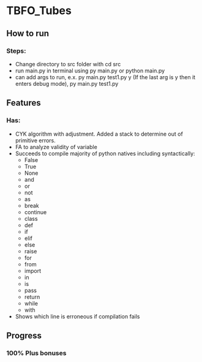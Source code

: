 # TBFO_Tubes

## How to run

### Steps:
 - Change directory to src folder with cd src
 - run main.py in terminal using py main.py or python main.py
 - can add args to run, e.x. py main.py test1.py y (If the last arg is y then it enters debug mode), py main.py test1.py

## Features

### Has:
 - CYK algorithm with adjustment. Added a stack to determine out of primitive errors.
 - FA to analyze validity of variable
 - Succeeds to compile majority of python natives including syntactically:
    - False
    - True
    - None
    - and
    - or
    - not
    - as
    - break
    - continue
    - class
    - def
    - if
    - elif
    - else
    - raise
    - for
    - from
    - import
    - in
    - is
    - pass
    - return
    - while
    - with
- Shows which line is erroneous if compilation fails

## Progress

### 100% Plus bonuses